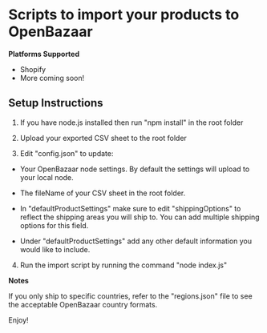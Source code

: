 # Scripts to import your products to OpenBazaar  

**Platforms Supported**

* Shopify
* More coming soon!


## Setup Instructions

1. If you have node.js installed then run "npm install" in the root folder

2. Upload your exported CSV sheet to the root folder

3. Edit "config.json" to update:

- Your OpenBazaar node settings. By default the settings will upload to your local node.

- The fileName of your CSV sheet in the root folder.

- In "defaultProductSettings" make sure to edit "shippingOptions" to reflect the shipping areas you will ship to. You can add multiple shipping options for this field.

- Under "defaultProductSettings" add any other default information you would like to include.

4. Run the import script by running the command "node index.js"


**Notes**

If you only ship to specific countries, refer to the "regions.json" file to see the acceptable OpenBazaar country formats.

Enjoy!
